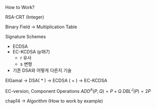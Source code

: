 
How to Work?

RSA-CRT (Integer)

Binary Field
-> Multiplication Table

Signature Schemes
- ECDSA
- EC-KCDSA (p187)
	- r 유사
	- s 변형
- 기존 DSA와 어떻게 다른지 기술

ElGamal -> DSA( * ) -> ECDSA ( + ) -> EC-KCDSA


EC-version, Component Operations
$ADD^A(P,Q)=P+Q$
$DBL^J(P)=2P$

chap14
-> Algorithm (How to work by example)